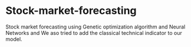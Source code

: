 # Stock-market-forecasting
Stock market forecasting using Genetic optimization algorithm and Neural Networks and 
We aso tried to add the classical technical indicator to our model.
